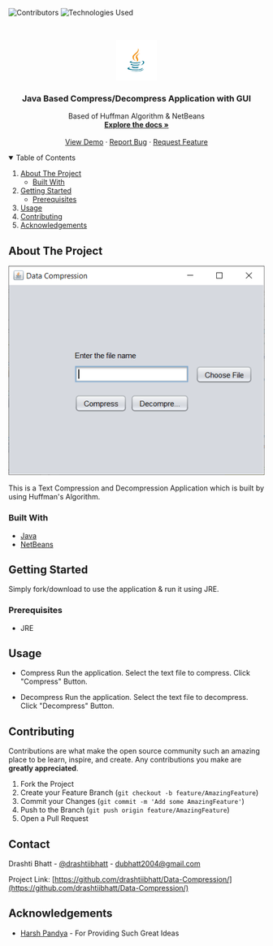 
<!--
*** Thanks for checking out the Best-README-Template. If you have a suggestion
*** that would make this better, please fork the repo and create a pull request
*** or simply open an issue with the tag "enhancement".
*** Thanks again! Now go create something AMAZING! :D
-->



<!-- PROJECT SHIELDS -->
<!--
*** I'm using markdown "reference style" links for readability.
*** Reference links are enclosed in brackets [ ] instead of parentheses ( ).
*** See the bottom of this document for the declaration of the reference variables
*** for contributors-url, forks-url, etc. This is an optional, concise syntax you may use.
*** https://www.markdownguide.org/basic-syntax/#reference-style-links
-->
![Contributors][contributors-shield]
![Technologies Used][t-s]


<!-- PROJECT LOGO -->
<br />
<p align="center">
  <a href="">
    <img src="images/logo.png" alt="Logo" width="80" height="80">
  </a>

  <h3 align="center">Java Based Compress/Decompress Application with GUI</h3>

  <p align="center">
    Based of Huffman Algorithm & NetBeans
    <br />
    <a href="https://github.com/drashtiibhatt/Data-Compression/"><strong>Explore the docs »</strong></a>
    <br />
    <br />
    <a href="https://github.com/drashtiibhatt/Data-Compression/">View Demo</a>
    ·
    <a href="https://github.com/drashtiibhatt/Data-Compression/issues">Report Bug</a>
    ·
    <a href="https://github.com/drashtiibhatt/Data-Compression/issues">Request Feature</a>
  </p>
</p>



<!-- TABLE OF CONTENTS -->
<details open="open">
  <summary>Table of Contents</summary>
  <ol>
    <li>
      <a href="#about-the-project">About The Project</a>
      <ul>
        <li><a href="#built-with">Built With</a></li>
      </ul>
    </li>
    <li>
      <a href="#getting-started">Getting Started</a>
      <ul>
        <li><a href="#prerequisites">Prerequisites</a></li>
      </ul>
    </li>
    <li><a href="#usage">Usage</a></li>
    <li><a href="#contributing">Contributing</a></li>
    <li><a href="#acknowledgements">Acknowledgements</a></li>
  </ol>
</details>



<!-- ABOUT THE PROJECT -->
## About The Project

![Product Name Screen Shot][product-screenshot]

This is a Text Compression and Decompression Application which is built by using Huffman's Algorithm.

### Built With


* [Java](https://www.java.com/en/)
* [NetBeans](https://netbeans.org/)



<!-- GETTING STARTED -->
## Getting Started

Simply fork/download to use the application & run it using JRE.

### Prerequisites

* JRE

<!-- USAGE EXAMPLES -->
## Usage

* Compress
Run the application.
Select the text file to compress.
Click "Compress" Button.


* Decompress
Run the application.
Select the text file to decompress.
Click "Decompress" Button.


<!-- CONTRIBUTING -->
## Contributing

Contributions are what make the open source community such an amazing place to be learn, inspire, and create. Any contributions you make are **greatly appreciated**.

1. Fork the Project
2. Create your Feature Branch (`git checkout -b feature/AmazingFeature`)
3. Commit your Changes (`git commit -m 'Add some AmazingFeature'`)
4. Push to the Branch (`git push origin feature/AmazingFeature`)
5. Open a Pull Request


<!-- CONTACT -->
## Contact

Drashti Bhatt - [@drashtiibhatt](https://github.com/drashtiibhatt) - dubhatt2004@gmail.com

Project Link: [https://github.com/drashtiibhatt/Data-Compression/](https://github.com/drashtiibhatt/Data-Compression/)



<!-- ACKNOWLEDGEMENTS -->
## Acknowledgements
* [Harsh Pandya](https://github.com/Pandya1811) - For Providing Such Great Ideas

[contributors-shield]: https://img.shields.io/github/contributors/drashtiibhatt/Data-Compression
[contributors-url]: https://github.com/othneildrew/Best-README-Template/graphs/contributors
[t-s]: https://img.shields.io/badge/Java-Netbeans-blue
[product-screenshot]: images/ss.PNG
